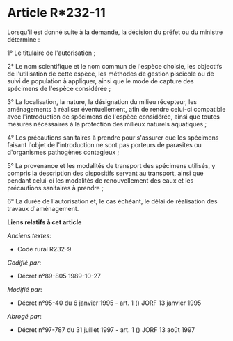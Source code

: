 # Article R*232-11

Lorsqu'il est donné suite à la demande, la décision du préfet ou du ministre détermine :

1° Le titulaire de l'autorisation ;

2° Le nom scientifique et le nom commun de l'espèce choisie, les objectifs de l'utilisation de cette espèce, les méthodes de
gestion piscicole ou de suivi de population à appliquer, ainsi que le mode de capture des spécimens de l'espèce considérée ;

3° La localisation, la nature, la désignation du milieu récepteur, les aménagements à réaliser éventuellement, afin de rendre
celui-ci compatible avec l'introduction de spécimens de l'espèce considérée, ainsi que toutes mesures nécessaires à la
protection des milieux naturels aquatiques ;

4° Les précautions sanitaires à prendre pour s'assurer que les spécimens faisant l'objet de l'introduction ne sont pas
porteurs de parasites ou d'organismes pathogènes contagieux ;

5° La provenance et les modalités de transport des spécimens utilisés, y compris la description des dispositifs servant au
transport, ainsi que pendant celui-ci les modalités de renouvellement des eaux et les précautions sanitaires à prendre ;

6° La durée de l'autorisation et, le cas échéant, le délai de réalisation des travaux d'aménagement.

**Liens relatifs à cet article**

_Anciens textes_:

  - Code rural R232-9

_Codifié par_:

  - Décret n°89-805 1989-10-27

_Modifié par_:

  - Décret n°95-40 du 6 janvier 1995 - art. 1 () JORF 13 janvier 1995

_Abrogé par_:

  - Décret n°97-787 du 31 juillet 1997 - art. 1 () JORF 13 août 1997
